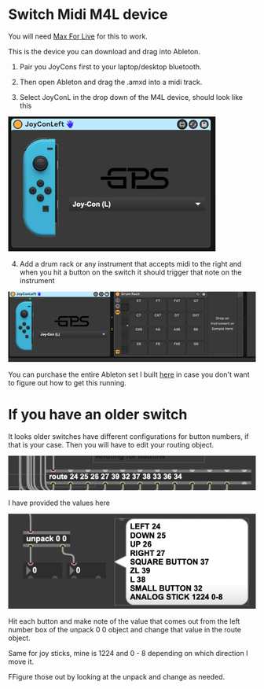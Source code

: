 # Switch Midi M4L device

You will need [Max For Live](https://www.ableton.com/en/live/max-for-live/) for this to work.

This is the device you can download and drag into Ableton.

1. Pair you JoyCons first to your laptop/desktop bluetooth.

2. Then open Ableton and drag the .amxd into a midi track. 

3. Select JoyConL in the drop down of the M4L device, should look like this


![alt text](device.png "Logo Title Text 1")

4. Add a drum rack or any instrument that accepts midi to the right and when you hit a button on the switch it should trigger that note on the instrument

![alt text](midi.png "Logo Title Text 1")


You can purchase the entire Ableton set I built [here](https://gum.co/SRoCs) in case you don't want to figure out how to get this running.

# If you have an older switch

It looks older switches have different configurations for button numbers, if that is your case. Then you will have to edit your routing object. 

![alt text](route.png "Logo Title Text 1")

I have provided the values here 

![alt text](values.png "Logo Title Text 1")

Hit each button and make note of the value that comes out from the left number box of the unpack 0 0 object and change that value in the route object.

Same for joy sticks, mine is 1224 and 0 - 8 depending on which direction I move it.

FFigure those out by looking at the unpack and change as needed.